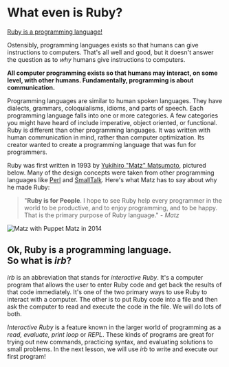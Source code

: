 # What even is Ruby?
[Ruby is a programming language!](https://www.ruby-lang.org/en/)

Ostensibly, programming languages exists so that humans can give instructions to computers. That's all well and good, but it doesn't answer the question as to _why_ humans give instructions to computers.

__All computer programming exists so that humans may interact, on some level, with other humans. Fundamentally, programming is about communication.__

Programming languages are similar to human spoken languages. They have dialects, grammars, coloquialisms, idioms, and parts of speech. Each programming language falls into one or more categories. A few categories you might have heard of include imperative, object oriented, or functional. Ruby is different than other programming languages. It was written with human communication in mind, rather than computer optimization. Its creator wanted to create a programming language that was fun for programmers.

Ruby was first written in 1993 by [Yukihiro "Matz" Matsumoto](https://twitter.com/yukihiro_matz), pictured below. Many of the design concepts were taken from other programming languages like [Perl](https://www.perl.org/) and [SmallTalk](https://en.wikipedia.org/wiki/Smalltalk). Here's what Matz has to say about why he made Ruby:

> "__Ruby is for People__. I hope to see Ruby help every programmer in the world to be productive, and to enjoy programming, and to be happy. That is the primary purpose of Ruby language." - _Matz_

![Matz with Puppet Matz in 2014](https://pbs.twimg.com/media/B2575XuCIAE4BNB.jpg)

## Ok, Ruby is a programming language.<br>So what is _irb_?

_irb_ is an abbreviation that stands for _interactive Ruby_. It's a computer program that allows the user to enter Ruby code and get back the results of that code immediately. It's one of the two primary ways to use Ruby to interact with a computer. The other is to put Ruby code into a file and then ask the computer to read and execute the code in the file. We will do lots of both.

_Interactive Ruby_ is a feature known in the larger world of programming as a _read, evaluate, print loop_ or _REPL_. These kinds of programs are great for trying out new commands, practicing syntax, and evaluating solutions to small problems. In the next lesson, we will use _irb_ to write and execute our first program!
